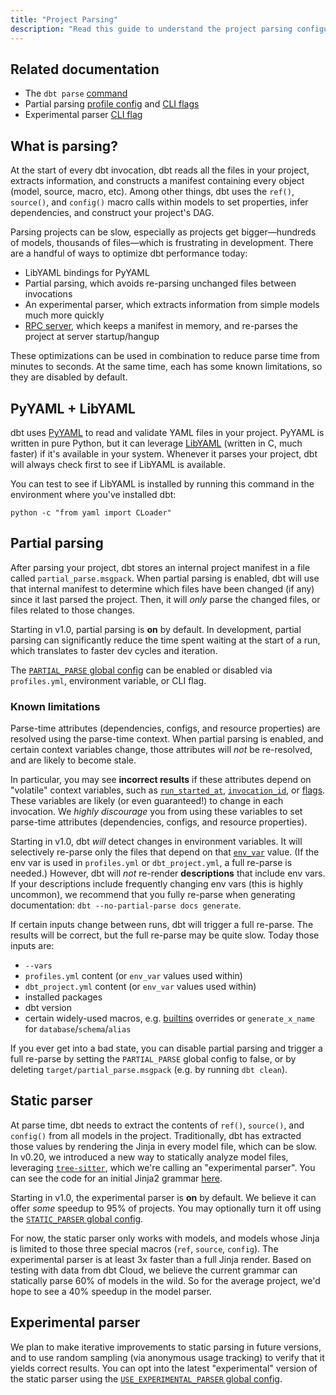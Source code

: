 ```yaml
---
title: "Project Parsing"
description: "Read this guide to understand the project parsing configuration in dbt."
---
```


## Related documentation
- The `dbt parse` [command](parse)
- Partial parsing [profile config](profiles.yml#partial_parse) and [CLI flags](global-cli-flags#partial-parsing)
- Experimental parser [CLI flag](global-cli-flags#experimental-parser)

## What is parsing?

At the start of every dbt invocation, dbt reads all the files in your project, extracts information, and constructs a manifest containing every object (model, source, macro, etc). Among other things, dbt uses the `ref()`, `source()`, and `config()` macro calls within models to set properties, infer dependencies, and construct your project's DAG.

Parsing projects can be slow, especially as projects get bigger—hundreds of models, thousands of files—which is frustrating in development. There are a handful of ways to optimize dbt performance today:
- LibYAML bindings for PyYAML
- Partial parsing, which avoids re-parsing unchanged files between invocations
- An experimental parser, which extracts information from simple models much more quickly
- [RPC server](rpc), which keeps a manifest in memory, and re-parses the project at server startup/hangup

These optimizations can be used in combination to reduce parse time from minutes to seconds. At the same time, each has some known limitations, so they are disabled by default.

## PyYAML + LibYAML

dbt uses [PyYAML](https://pyyaml.org/wiki/PyYAML) to read and validate YAML files in your project. PyYAML is written in pure Python, but it can leverage [LibYAML](https://pyyaml.org/wiki/LibYAML) (written in C, much faster) if it's available in your system. Whenever it parses your project, dbt will always check first to see if LibYAML is available.

You can test to see if LibYAML is installed by running this command in the environment where you've installed dbt:
```
python -c "from yaml import CLoader"
```

## Partial parsing

After parsing your project, dbt stores an internal project manifest in a file called `partial_parse.msgpack`. When partial parsing is enabled, dbt will use that internal manifest to determine which files have been changed (if any) since it last parsed the project. Then, it will _only_ parse the changed files, or files related to those changes.

Starting in v1.0, partial parsing is **on** by default. In development, partial parsing can significantly reduce the time spent waiting at the start of a run, which translates to faster dev cycles and iteration.

The [`PARTIAL_PARSE` global config](global-configs#partial-parsing) can be enabled or disabled via `profiles.yml`, environment variable, or CLI flag.

### Known limitations

Parse-time attributes (dependencies, configs, and resource properties) are resolved using the parse-time context. When partial parsing is enabled, and certain context variables change, those attributes will _not_ be re-resolved, and are likely to become stale.

In particular, you may see **incorrect results** if these attributes depend on "volatile" context variables, such as [`run_started_at`](run_started_at), [`invocation_id`](invocation_id), or [flags](flags). These variables are likely (or even guaranteed!) to change in each invocation. We _highly discourage_ you from using these variables to set parse-time attributes (dependencies, configs, and resource properties).

Starting in v1.0, dbt _will_ detect changes in environment variables. It will selectively re-parse only the files that depend on that [`env_var`](env_var) value. (If the env var is used in `profiles.yml` or `dbt_project.yml`, a full re-parse is needed.) However, dbt will _not_ re-render **descriptions** that include env vars. If your descriptions include frequently changing env vars (this is highly uncommon), we recommend that you fully re-parse when generating documentation: `dbt --no-partial-parse docs generate`.

If certain inputs change between runs, dbt will trigger a full re-parse. The results will be correct, but the full re-parse may be quite slow. Today those inputs are:
- `--vars`
- `profiles.yml` content (or `env_var` values used within)
- `dbt_project.yml` content (or `env_var` values used within)
- installed packages
- dbt version
- certain widely-used macros, e.g. [builtins](builtins) overrides or `generate_x_name` for `database`/`schema`/`alias`

If you ever get into a bad state, you can disable partial parsing and trigger a full re-parse by setting the `PARTIAL_PARSE` global config to false, or by deleting `target/partial_parse.msgpack` (e.g. by running `dbt clean`).

## Static parser

At parse time, dbt needs to extract the contents of `ref()`, `source()`, and `config()` from all models in the project. Traditionally, dbt has extracted those values by rendering the Jinja in every model file, which can be slow. In v0.20, we introduced a new way to statically analyze model files, leveraging [`tree-sitter`](https://github.com/tree-sitter/tree-sitter), which we're calling an "experimental parser". You can see the code for an initial Jinja2 grammar [here](https://github.com/dbt-labs/tree-sitter-jinja2).

Starting in v1.0, the experimental parser is **on** by default. We believe it can offer *some* speedup to 95% of projects. You may optionally turn it off using the [`STATIC_PARSER` global config](global-configs#static-parser).

For now, the static parser only works with models, and models whose Jinja is limited to those three special macros (`ref`, `source`, `config`). The experimental parser is at least 3x faster than a full Jinja render. Based on testing with data from dbt Cloud, we believe the current grammar can statically parse 60% of models in the wild. So for the average project, we'd hope to see a 40% speedup in the model parser.

## Experimental parser

We plan to make iterative improvements to static parsing in future versions, and to use random sampling (via anonymous usage tracking) to verify that it yields correct results. You can opt into the latest "experimental" version of the static parser using the [`USE_EXPERIMENTAL_PARSER` global config](global-configs#experimental-parser).
